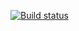 [![Build status](https://ci.appveyor.com/api/projects/status/xo60wlwltkrdj404?svg=true)](https://ci.appveyor.com/project/IlyaB3/api-ci-3)